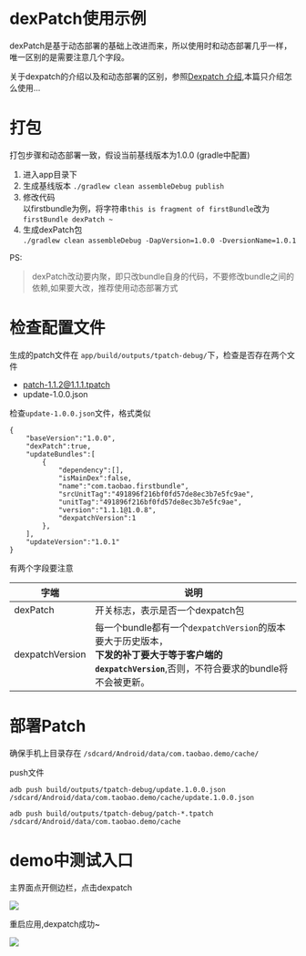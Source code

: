 # dexPatch使用示例

dexPatch是基于动态部署的基础上改进而来，所以使用时和动态部署几乎一样，唯一区别的是需要注意几个字段。

关于dexpatch的介绍以及和动态部署的区别，参照[Dexpatch 介绍][dexpatch_guide],本篇只介绍怎么使用...

# 打包

打包步骤和动态部署一致，假设当前基线版本为1.0.0 (gradle中配置)

1. 进入app目录下
2. 生成基线版本 `./gradlew clean assembleDebug publish`
3. 修改代码 <br>以firstbundle为例，将字符串`this is fragment of firstBundle`改为`firstBundle dexPatch ~`
4. 生成dexPatch包<br> `./gradlew clean assembleDebug -DapVersion=1.0.0 -DversionName=1.0.1`

PS: 
> dexPatch改动要内聚，即只改bundle自身的代码，不要修改bundle之间的依赖,如果要大改，推荐使用动态部署方式

# 检查配置文件

生成的patch文件在 `app/build/outputs/tpatch-debug/`下，检查是否存在两个文件

- patch-1.1.2@1.1.1.tpatch
- update-1.0.0.json

检查`update-1.0.0.json`文件，格式类似

```
{
	"baseVersion":"1.0.0",
	"dexPatch":true,
	"updateBundles":[
		{
			"dependency":[],
			"isMainDex":false,
			"name":"com.taobao.firstbundle",
			"srcUnitTag":"491896f216bf0fd57de8ec3b7e5fc9ae",
			"unitTag":"491896f216bf0fd57de8ec3b7e5fc9ae",
			"version":"1.1.1@1.0.8",
			"dexpatchVersion":1
		},
	],
	"updateVersion":"1.0.1"
}
```
有两个字段要注意

|字端|说明|
|---|---|
| dexPatch |开关标志，表示是否一个dexpatch包|
|dexpatchVersion|每一个bundle都有一个`dexpatchVersion`的版本要大于历史版本，<br>__下发的补丁要大于等于客户端的`dexpatchVersion`__,否则，不符合要求的bundle将不会被更新。|

# 部署Patch

确保手机上目录存在 `/sdcard/Android/data/com.taobao.demo/cache/`

push文件

```
adb push build/outputs/tpatch-debug/update.1.0.0.json /sdcard/Android/data/com.taobao.demo/cache/update.1.0.0.json

adb push build/outputs/tpatch-debug/patch-*.tpatch /sdcard/Android/data/com.taobao.demo/cache
```

# demo中测试入口

主界面点开侧边栏，点击dexpatch

![][img_dexpatch_click]

重启应用,dexpatch成功~

![][img_dexpatch_result]

[dexpatch_guide]: https://alibaba.github.io/atlas/update/dexpatch.html  
[img_dexpatch_result]: img/dexpatch_result.png
[img_dexpatch_click]: img/dexpatch_ui_click.png